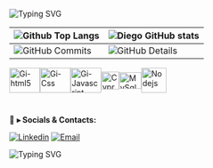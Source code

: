![Typing SVG](https://readme-typing-svg.demolab.com?font=Fira+Code&size=29&pause=1500&weight=900&duration=3500&color=2AA889FF&background=FFFFFF00&vCenter=true&width=1000&height=60&lines=+❤️‍🔥+Olá!+Bem-Vindo+ao+meu+GitHub!)

| ![Github Top Langs](https://github-readme-stats.vercel.app/api/top-langs/?username=DiegoMotaa&layout=compact&theme=gotham) | ![Diego GitHub stats](https://github-readme-stats.vercel.app/api?username=DiegoMotaa&include=private&theme=gotham&show_icons=true&hide_border=False&line_height=20&PAT_1) 
| ----------- | ----------- |
| ![GitHub Commits](https://github-readme-streak-stats.herokuapp.com/?user=DiegoMotaa&theme=Gotham&ring=e73737&currStreakNum=ffffff&hide_border=false) | ![GitHub Details](http://github-profile-summary-cards.vercel.app/api/cards/profile-details?username=DiegoMotaa&theme=gotham) |

  <div style="display: flex; align-items: center;">
  <!--<img align="center" alt="Gi-Java" height="30" width="40" src="https://cdn.jsdelivr.net/gh/devicons/devicon/icons/java/java-original.svg"> -->
  <!--<img align="center" alt="Gi-Python" height="30" width="40" src="https://cdn.jsdelivr.net/gh/devicons/devicon/icons/python/python-original-wordmark.svg">-->
  <img align="center" alt="Gi-html5" height="45" width="55" src="https://cdn.jsdelivr.net/gh/devicons/devicon/icons/html5/html5-original.svg">
  <img align="center" alt="Gi-Css" height="45" width="55" src="https://cdn.jsdelivr.net/gh/devicons/devicon/icons/css3/css3-original.svg">
  <img align="center" alt="Gi-Javascript" height="45" width="55" src="https://cdn.jsdelivr.net/gh/devicons/devicon/icons/javascript/javascript-original.svg">
  <img src="https://www.cypress.io/favicon.ico" alt="Cypress Favicon" width="32" height="32">
  <img align="center" alt="MySql" height="30" width="40" src="https://cdn.jsdelivr.net/gh/devicons/devicon/icons/mysql/mysql-original-wordmark.svg">
  <img align="center" alt="Nodejs" height="45" width="45" src="https://cdn.jsdelivr.net/gh/devicons/devicon/icons/nodejs/nodejs-original-wordmark.svg">

</div>
<br>

###

💬 **▸ Socials & Contacts:**

  [![Linkedin](https://img.shields.io/badge/LinkedIn-0077B5?style=for-the-badge&logo=linkedin&logoColor=white)](https://www.linkedin.com/in/diego-p-mota/)
  [![Email](https://img.shields.io/badge/Gmail-F51919?style=for-the-badge&logo=gmail&logoColor=white)](mailto:diegomotalima417@gmail.com)
  <!-- Inspired by [Giovana's](https://github.com/Giovana-Manuquian) awesome profile -->
![Typing SVG](https://readme-typing-svg.demolab.com?font=Fira+Code&size=29&pause=1500&weight=900&duration=3500&color=2AA889FF&background=FFFFFF00&vCenter=true&width=1000&height=60&lines=+👋🏼Obrigado+pela+visita,+Vamos+nos+conectar+🚀!)
